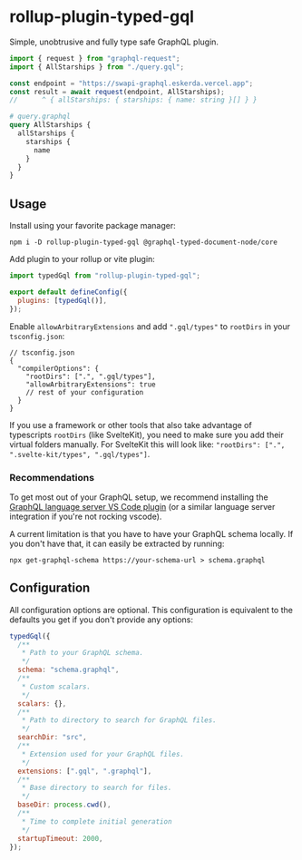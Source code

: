 # rollup-plugin-typed-gql

Simple, unobtrusive and fully type safe GraphQL plugin.

```js
import { request } from "graphql-request";
import { AllStarships } from "./query.gql";

const endpoint = "https://swapi-graphql.eskerda.vercel.app";
const result = await request(endpoint, AllStarships);
//      ^ { allStarships: { starships: { name: string }[] } }
```

```graphql
# query.graphql
query AllStarships {
  allStarships {
    starships {
      name
    }
  }
}
```

## Usage

Install using your favorite package manager:

```
npm i -D rollup-plugin-typed-gql @graphql-typed-document-node/core
```

Add plugin to your rollup or vite plugin:

```js
import typedGql from "rollup-plugin-typed-gql";

export default defineConfig({
  plugins: [typedGql()],
});
```

Enable `allowArbitraryExtensions` and add `".gql/types"` to `rootDirs` in your
`tsconfig.json`:

```jsonc
// tsconfig.json
{
  "compilerOptions": {
    "rootDirs": [".", ".gql/types"],
    "allowArbitraryExtensions": true
    // rest of your configuration
  }
}
```

If you use a framework or other tools that also take advantage of typescripts
`rootDirs` (like SvelteKit), you need to make sure you add their virtual
folders manually. For SvelteKit this will look like:
`"rootDirs": [".", ".svelte-kit/types", ".gql/types"]`.

### Recommendations

To get most out of your GraphQL setup, we recommend installing the
[GraphQL language server VS Code plugin](https://marketplace.visualstudio.com/items?itemName=GraphQL.vscode-graphql)
(or a similar language server integration if you're not rocking vscode).

A current limitation is that you have to have your GraphQL schema locally. If
you don't have that, it can easily be extracted by running:

```
npx get-graphql-schema https://your-schema-url > schema.graphql
```

## Configuration

All configuration options are optional. This configuration is equivalent to the
defaults you get if you don't provide any options:

```js
typedGql({
  /**
   * Path to your GraphQL schema.
   */
  schema: "schema.graphql",
  /**
   * Custom scalars.
   */
  scalars: {},
  /**
   * Path to directory to search for GraphQL files.
   */
  searchDir: "src",
  /**
   * Extension used for your GraphQL files.
   */
  extensions: [".gql", ".graphql"],
  /**
   * Base directory to search for files.
   */
  baseDir: process.cwd(),
  /**
   * Time to complete initial generation
   */
  startupTimeout: 2000,
});
```
